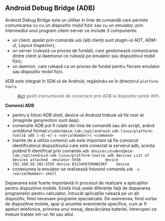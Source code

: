 ## Android Debug Bridge (ADB)

Android Debug Bridge este un utilitar în linie de comandă care permite
comunicarea cu cu un dispozitiv mobil fizic sau cu un emulator, prin
intermediul unui program client-server ce include 3 componente:

-   un client, apelat prin comanda `adb` (alți clienți sunt plugin-ul
    ADT, ADM-ul, Layout Inspector);
-   un server (rulează ca proces de fundal), care gestionează
    comunicarea dintre client și daemonul ce rulează pe emulator sau
    dispozitivul mobil fizic;
-   un daemon, care rulează ca un proces de fundal pentru fiecare
    emulator sau dispozitiv mobil fizic.

ADB este integrat în SDK-ul de Android, regăsindu-se în directorul
`platform-tools`.

> [Aici](https://developer.android.com/tools/adb#connect-to-a-device-over-wi-fi) gasiti instructiunile de conectare prin ADB la dispozitiv peste Wifi.

**Comenzi ADB**

-   pentru a folosi ADB shell, device-ul Android trebuie să fie root-at
    (imaginile genymotion sunt deja).
-   comenzile ADB pot fi rulate din linia de comandă sau din script,
    având următorul
    format:`student@eim-lab:/opt/android-sdk-linux/platform-tools$ adb [-d|-e|-s <serialNumber>] <command>
    `
-   înainte de a utiliza comenzi `adb` este important să fie cunoscut
    identificatorul dispozitivului care este conectat la serverul adb,
    acesta putând fi identificat prin comanda
    `adb devices`:`student@eim-lab:/opt/android-sdk-linux/platform-tools$ adb devices
    List of devices attached 
    emulator-5556           device
    192.168.56.101:5555 device
    0123456789ABCDEF    device
    `
-   conexiunea la emulator se realizează folosind comanda
    `adb -s <serialNumber> shell`

Depanarea este foarte importantă în procesul de realizare a aplicațiilor
pentru dispozitive mobile. Există însă unele diferențe față de depanarea
programelor pentru calculator, întrucât aplicațiile rulează pe un alt
dispozitiv, fiind necesare programe specializate. De asemenea, fiind
vorba de dispozitive mobile, apar și anumite evenimente specifice, cum
ar fi apeluri telefonice, primirea unui mesaj, descărcărea bateriei,
întreruperi ce trebuie tratate intr-un fel sau altul.

